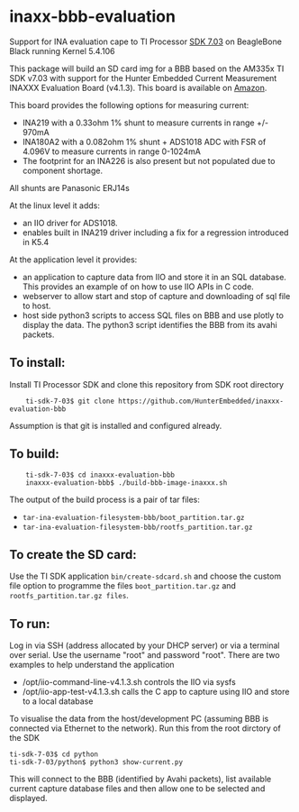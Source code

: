 # inaxx-bbb-evaluation
Support for INA evaluation cape to TI Processor [SDK 7.03](software-dl.ti.com/processor-sdk-linux/esd/AM335X/latest/exports/ti-processor-sdk-linux-am335x-evm-07.03.00.005-Linux-x86-Install.bin) on BeagleBone Black running Kernel 5.4.106

This package will build an SD card img for a BBB based on the AM335x TI SDK v7.03 with support for the Hunter Embedded Current Measurement INAXXX Evaluation Board (v4.1.3). This board is available on [Amazon](https://www.amazon.co.uk/INAxxx-Current-Measurement-Evaluation-Cape/dp/B09TYTXM68).

This board provides the following options for measuring current:

- INA219 with a 0.33ohm 1% shunt to measure currents in range +/- 970mA
- INA180A2 with a 0.082ohm 1% shunt + ADS1018 ADC with FSR of 4.096V to measure currents in range 0-1024mA
- The footprint for an INA226 is also present but not populated due to component shortage.

All shunts are Panasonic ERJ14s



At the linux level it adds:
- an IIO driver for ADS1018.
- enables built in INA219 driver including a fix for a regression introduced in K5.4

At the application level it provides:
- an application to capture data from IIO and store it in an SQL database. This provides an example of on how to use IIO APIs in C code.
- webserver to allow start and stop of capture and downloading of sql file to host.
- host side python3 scripts to access SQL files on BBB and use plotly to display the data. The python3 script identifies the BBB from its avahi packets.

## To install: 
Install TI Processor SDK and clone this repository from SDK root directory
```
    ti-sdk-7-03$ git clone https://github.com/HunterEmbedded/inaxxx-evaluation-bbb
```
Assumption is that git is installed and configured already.

## To build: 
```
    ti-sdk-7-03$ cd inaxxx-evaluation-bbb 
    inaxxx-evaluation-bbb$ ./build-bbb-image-inaxxx.sh
```

The output of the build process is a pair of tar files:
- `tar-ina-evaluation-filesystem-bbb/boot_partition.tar.gz` 
- `tar-ina-evaluation-filesystem-bbb/rootfs_partition.tar.gz`

## To create the SD card: 
Use the TI SDK application `bin/create-sdcard.sh` and choose the custom file option to programme the files `boot_partition.tar.gz` and `rootfs_partition.tar.gz files`.


## To run:
Log in via SSH (address allocated by your DHCP server) or via a terminal over serial. Use the username "root" and password "root". 
There are two examples to help understand the application
- /opt/iio-command-line-v4.1.3.sh controls the IIO via sysfs
- /opt/iio-app-test-v4.1.3.sh calls the C app to capture using IIO and store to a local database 
    
To visualise the data from the host/development PC (assuming BBB is connected via Ethernet to the network). Run this from the root dirctory of the SDK
```
ti-sdk-7-03$ cd python
ti-sdk-7-03/python$ python3 show-current.py
```    
This will connect to the BBB (identified by Avahi packets), list available current capture database files and then allow one to be selected and displayed.
